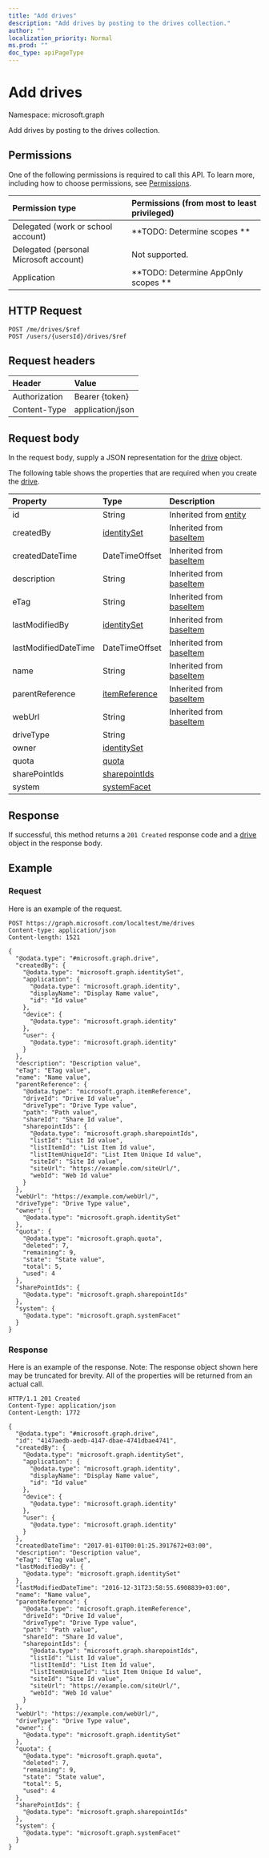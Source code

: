 ```yaml
---
title: "Add drives"
description: "Add drives by posting to the drives collection."
author: ""
localization_priority: Normal
ms.prod: ""
doc_type: apiPageType
---
```


# Add drives

Namespace: microsoft.graph

Add drives by posting to the drives collection.

## Permissions
One of the following permissions is required to call this API. To learn more, including how to choose permissions, see [Permissions](/concepts/permissions-reference.md).

|Permission type|Permissions (from most to least privileged)|
|:---|:---|
|Delegated (work or school account)|**TODO: Determine scopes **|
|Delegated (personal Microsoft account)|Not supported.|
|Application|**TODO: Determine AppOnly scopes **|

## HTTP Request
<!-- {
  "blockType": "ignored"
}
-->
``` http
POST /me/drives/$ref
POST /users/{usersId}/drives/$ref
```

## Request headers
|Header|Value|
|:---|:---|
|Authorization|Bearer {token}|
|Content-Type|application/json|

## Request body
In the request body, supply a JSON representation for the [drive](../resources/drive.md) object.

The following table shows the properties that are required when you create the [drive](../resources/drive.md).

|Property|Type|Description|
|:---|:---|:---|
|id|String| Inherited from [entity](../resources/entity.md)|
|createdBy|[identitySet](../resources/identityset.md)| Inherited from [baseItem](../resources/baseitem.md)|
|createdDateTime|DateTimeOffset| Inherited from [baseItem](../resources/baseitem.md)|
|description|String| Inherited from [baseItem](../resources/baseitem.md)|
|eTag|String| Inherited from [baseItem](../resources/baseitem.md)|
|lastModifiedBy|[identitySet](../resources/identityset.md)| Inherited from [baseItem](../resources/baseitem.md)|
|lastModifiedDateTime|DateTimeOffset| Inherited from [baseItem](../resources/baseitem.md)|
|name|String| Inherited from [baseItem](../resources/baseitem.md)|
|parentReference|[itemReference](../resources/itemreference.md)| Inherited from [baseItem](../resources/baseitem.md)|
|webUrl|String| Inherited from [baseItem](../resources/baseitem.md)|
|driveType|String||
|owner|[identitySet](../resources/identityset.md)||
|quota|[quota](../resources/quota.md)||
|sharePointIds|[sharepointIds](../resources/sharepointids.md)||
|system|[systemFacet](../resources/systemfacet.md)||



## Response
If successful, this method returns a `201 Created` response code and a [drive](../resources/drive.md) object in the response body.

## Example

### Request
Here is an example of the request.
<!-- {
  "blockType": "request",
  "name": "create_drive_from_drives"
}
-->
``` http
POST https://graph.microsoft.com/localtest/me/drives
Content-type: application/json
Content-length: 1521

{
  "@odata.type": "#microsoft.graph.drive",
  "createdBy": {
    "@odata.type": "microsoft.graph.identitySet",
    "application": {
      "@odata.type": "microsoft.graph.identity",
      "displayName": "Display Name value",
      "id": "Id value"
    },
    "device": {
      "@odata.type": "microsoft.graph.identity"
    },
    "user": {
      "@odata.type": "microsoft.graph.identity"
    }
  },
  "description": "Description value",
  "eTag": "ETag value",
  "name": "Name value",
  "parentReference": {
    "@odata.type": "microsoft.graph.itemReference",
    "driveId": "Drive Id value",
    "driveType": "Drive Type value",
    "path": "Path value",
    "shareId": "Share Id value",
    "sharepointIds": {
      "@odata.type": "microsoft.graph.sharepointIds",
      "listId": "List Id value",
      "listItemId": "List Item Id value",
      "listItemUniqueId": "List Item Unique Id value",
      "siteId": "Site Id value",
      "siteUrl": "https://example.com/siteUrl/",
      "webId": "Web Id value"
    }
  },
  "webUrl": "https://example.com/webUrl/",
  "driveType": "Drive Type value",
  "owner": {
    "@odata.type": "microsoft.graph.identitySet"
  },
  "quota": {
    "@odata.type": "microsoft.graph.quota",
    "deleted": 7,
    "remaining": 9,
    "state": "State value",
    "total": 5,
    "used": 4
  },
  "sharePointIds": {
    "@odata.type": "microsoft.graph.sharepointIds"
  },
  "system": {
    "@odata.type": "microsoft.graph.systemFacet"
  }
}
```

### Response
Here is an example of the response. Note: The response object shown here may be truncated for brevity. All of the properties will be returned from an actual call.
<!-- {
  "blockType": "response",
  "truncated": true,
  "@odata.type": "microsoft.graph.drive"
}
-->
``` http
HTTP/1.1 201 Created
Content-Type: application/json
Content-Length: 1772

{
  "@odata.type": "#microsoft.graph.drive",
  "id": "4147aedb-aedb-4147-dbae-4741dbae4741",
  "createdBy": {
    "@odata.type": "microsoft.graph.identitySet",
    "application": {
      "@odata.type": "microsoft.graph.identity",
      "displayName": "Display Name value",
      "id": "Id value"
    },
    "device": {
      "@odata.type": "microsoft.graph.identity"
    },
    "user": {
      "@odata.type": "microsoft.graph.identity"
    }
  },
  "createdDateTime": "2017-01-01T00:01:25.3917672+03:00",
  "description": "Description value",
  "eTag": "ETag value",
  "lastModifiedBy": {
    "@odata.type": "microsoft.graph.identitySet"
  },
  "lastModifiedDateTime": "2016-12-31T23:58:55.6908839+03:00",
  "name": "Name value",
  "parentReference": {
    "@odata.type": "microsoft.graph.itemReference",
    "driveId": "Drive Id value",
    "driveType": "Drive Type value",
    "path": "Path value",
    "shareId": "Share Id value",
    "sharepointIds": {
      "@odata.type": "microsoft.graph.sharepointIds",
      "listId": "List Id value",
      "listItemId": "List Item Id value",
      "listItemUniqueId": "List Item Unique Id value",
      "siteId": "Site Id value",
      "siteUrl": "https://example.com/siteUrl/",
      "webId": "Web Id value"
    }
  },
  "webUrl": "https://example.com/webUrl/",
  "driveType": "Drive Type value",
  "owner": {
    "@odata.type": "microsoft.graph.identitySet"
  },
  "quota": {
    "@odata.type": "microsoft.graph.quota",
    "deleted": 7,
    "remaining": 9,
    "state": "State value",
    "total": 5,
    "used": 4
  },
  "sharePointIds": {
    "@odata.type": "microsoft.graph.sharepointIds"
  },
  "system": {
    "@odata.type": "microsoft.graph.systemFacet"
  }
}
```


